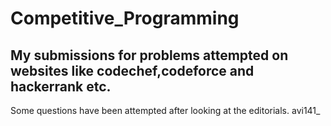 # Competitive_Programming
My submissions for problems attempted on websites like codechef,codeforce and hackerrank etc. 
-----
Some questions have  been attempted after looking at the editorials. 
avi141_

